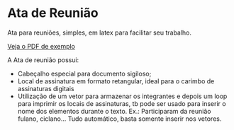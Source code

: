# Ata de Reunião

Ata para reuniões, simples, em latex para facilitar seu trabalho.

[Veja o PDF de exemplo](example.pdf)

A Ata de reunião possui:
- Cabeçalho especial para documento sigiloso;
- Local de assinatura em formato retangular, ideal para o carimbo de assinaturas digitais
- Utilização de um vetor para armazenar os integrantes e depois um loop para imprimir os locais de assinaturas, tb pode ser usado para inserir o nome dos elementos durante o texto. Ex.: Participaram da reunião fulano, ciclano... Tudo automático, basta somente inserir nos vetores.
